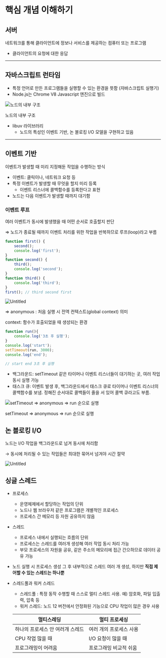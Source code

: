 # 핵심 개념 이해하기

## 서버

네트워크를 통해 클라이언트에 정보나 서비스를 제공하는 컴퓨터 또는 프로그램

- 클라이언트의 요청에 대한 응답

---

## 자바스크립트 런타임

- 특정 언어로 만든 프로그램들을 실행할 수 있는 환경을 뜻함 (자바스크립트 실행기)
- Node.js는  Chrome V8 Javascript 엔진으로 빌드

![노드의 내부 구조](%E1%84%92%E1%85%A2%E1%86%A8%E1%84%89%E1%85%B5%E1%86%B7%20%E1%84%80%E1%85%A2%E1%84%82%E1%85%A7%E1%86%B7%20%E1%84%8B%E1%85%B5%E1%84%92%E1%85%A2%E1%84%92%E1%85%A1%E1%84%80%E1%85%B5%2062307489c6fb4f51a6d959a42ba4d170/Untitled.png)

노드의 내부 구조

- libuv 라이브러리
    - 노드의 특성인 이벤트 기반, 논 블로킹 I/O 모델을 구현하고 있음

---

## 이벤트 기반

이벤트가 발생할 때 미리 지정해둔 작업을 수행하는 방식

- 이벤트: 클릭이나, 네트워크 요청 등
- 특정 이벤트가 발생할 때 무엇을 할지 미리 등록
    - 이벤트 리스너에 콜백함수를 등록한다고 표현
- 노드는 다음 이벤트가 발생할 때까지 대기함

### 이벤트 루프

여러 이벤트가 동시에 발생했을 때 어떤 순서로 호출할지 판단

⇒ 노드가 종료될 때까지 이벤트 처리를 위한 작업을 반복하므로 루프(loop)라고 부름

```jsx
function first() {
	second();
	console.log('first');
}
function second() {
	third();
	console.log('second');
}
function third() {
	console.log('third');
}
first(); // third second first
```

![Untitled](%E1%84%92%E1%85%A2%E1%86%A8%E1%84%89%E1%85%B5%E1%86%B7%20%E1%84%80%E1%85%A2%E1%84%82%E1%85%A7%E1%86%B7%20%E1%84%8B%E1%85%B5%E1%84%92%E1%85%A2%E1%84%92%E1%85%A1%E1%84%80%E1%85%B5%2062307489c6fb4f51a6d959a42ba4d170/Untitled%201.png)

⇒ anonymous : 처음 실행 시 전역 컨텍스트(global context) 의미 

context: 함수가 호출되었을 때 생성되는 환경

```jsx
function run(){
	console.log('3초 후 실행');
}
console.log('start');
setTimeout(run, 3000);
console.log('end');

// start end 3초 후 실행
```

- 백그라운드: setTimeout  같은 타이머나 이벤트 리스너들이 대기하는 곳, 여러 작업 동시 실행 가능
- 태스크 큐: 이벤트 발생 후, 백그라운드에서 태스크 큐로 타이머나 이벤트 리스너의 콜백함수를 보냄. 정해진 순서대로 콜백들이 줄을 서 있어 콜백 큐라고도 부름.

![setTimeout ⇒ anonymous ⇒ run 순으로 실행](%E1%84%92%E1%85%A2%E1%86%A8%E1%84%89%E1%85%B5%E1%86%B7%20%E1%84%80%E1%85%A2%E1%84%82%E1%85%A7%E1%86%B7%20%E1%84%8B%E1%85%B5%E1%84%92%E1%85%A2%E1%84%92%E1%85%A1%E1%84%80%E1%85%B5%2062307489c6fb4f51a6d959a42ba4d170/Untitled%202.png)

setTimeout ⇒ anonymous ⇒ run 순으로 실행

## 논 블로킹 I/O

노드는 I/O 작업을 백그라운드로 넘겨 동시에 처리함

→ 동시에 처리될 수 있는 작업들은 최대한 묶어서 넘겨야 시간 절약

![Untitled](%E1%84%92%E1%85%A2%E1%86%A8%E1%84%89%E1%85%B5%E1%86%B7%20%E1%84%80%E1%85%A2%E1%84%82%E1%85%A7%E1%86%B7%20%E1%84%8B%E1%85%B5%E1%84%92%E1%85%A2%E1%84%92%E1%85%A1%E1%84%80%E1%85%B5%2062307489c6fb4f51a6d959a42ba4d170/Untitled%203.png)

## 싱글 스레드

- 프로세스
    - 운영체제에서 할당하는 작업의 단위
    - 노드나 웹 브라우저 같은 프로그램은 개별적인 프로세스
    - 프로세스 간 메모리 등 자원 공유하지 않음
- 스레드
    - 프로세스 내에서 실행되는 흐름의 단위
    - 프로세스는 스레드를 여러개 생성해 여러 작업 동시 처리 가능
    - 부모 프로세스의 자원을 공유, 같은 주소의 메모리에 접근 간으하므로 데이터 공유 가능
- 노드 실행 시 프로세스 생성 그 후 내부적으로 스레드 여러 개 생성, 하지만 **직접 제어할 수 있는 스레드는 하나뿐**
- 스레드풀과 워커 스레드
    - 스레드풀 : 특정 동작 수행할 때 스스로 멀티 스레드 사용. 예) 암호화, 파일 입출력, 압축 등
    - 워커 스레드: 노드 12 버전에서 안정화된 기능으로 CPU 작업이 많은 경우 사용
    
    | 멀티스레딩 | 멀티 프로세싱 |
    | --- | --- |
    | 하나의 프로세스 안 여러개 스레드 | 여러 개의 프로세스 사용 |
    | CPU 작업 많을 때 | I/O 요청이 많을 때 |
    | 프로그래밍이 어려움 | 프로그래밍 비교적 쉬움 |